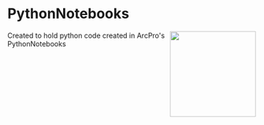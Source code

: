 # PythonNotebooks
<img width="174" align="right" src="https://github.com/user-attachments/assets/3d867e21-deed-4fcb-95b0-1856dad3ea1d"/>
Created to hold python code created in ArcPro's PythonNotebooks
